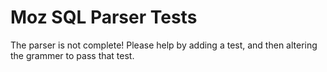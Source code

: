 Moz SQL Parser Tests
====================

The parser is not complete! Please help by adding a test, and then altering the grammer to pass that test.

  

